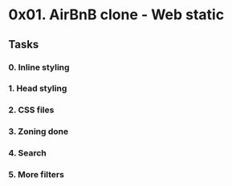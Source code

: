 # 0x01. AirBnB clone - Web static

## Tasks

### 0. Inline styling

### 1. Head styling

### 2. CSS files

### 3. Zoning done

### 4. Search

### 5. More filters

